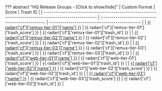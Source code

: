??? abstract "HQ Release Groups - [Click to show/hide]"
    | Custom Format                                                                                             |                       Score                        | Trash ID                                        |
    | --------------------------------------------------------------------------------------------------------- | :------------------------------------------------: | ----------------------------------------------- |
    | [{{ radarr['cf']['remux-tier-01']['name'] }}](/Radarr/Radarr-collection-of-custom-formats/#remux-tier-01) | {{ radarr['cf']['remux-tier-01']['trash_score'] }} | {{ radarr['cf']['remux-tier-01']['trash_id'] }} |
    | [{{ radarr['cf']['remux-tier-02']['name'] }}](/Radarr/Radarr-collection-of-custom-formats/#remux-tier-02) | {{ radarr['cf']['remux-tier-02']['trash_score'] }} | {{ radarr['cf']['remux-tier-02']['trash_id'] }} |
    | [{{ radarr['cf']['remux-tier-03']['name'] }}](/Radarr/Radarr-collection-of-custom-formats/#remux-tier-03) | {{ radarr['cf']['remux-tier-03']['trash_score'] }} | {{ radarr['cf']['remux-tier-03']['trash_id'] }} |
    | [{{ radarr['cf']['web-tier-01']['name'] }}](/Radarr/Radarr-collection-of-custom-formats/#web-tier-01)     |  {{ radarr['cf']['web-tier-01']['trash_score'] }}  | {{ radarr['cf']['web-tier-01']['trash_id'] }}   |
    | [{{ radarr['cf']['web-tier-02']['name'] }}](/Radarr/Radarr-collection-of-custom-formats/#web-tier-02)     |  {{ radarr['cf']['web-tier-02']['trash_score'] }}  | {{ radarr['cf']['web-tier-02']['trash_id'] }}   |
    | [{{ radarr['cf']['web-tier-03']['name'] }}](/Radarr/Radarr-collection-of-custom-formats/#web-tier-03)     |  {{ radarr['cf']['web-tier-03']['trash_score'] }}  | {{ radarr['cf']['web-tier-03']['trash_id'] }}   |

